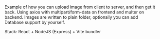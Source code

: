 Example of how you can upload image from client to server, and then get it back. Using axios with multipart/form-data on frontend and multer on backend. Images are written to plain folder, optionally you can add Database support by yourself.

Stack: React + NodeJS (Express) + Vite bundler 
